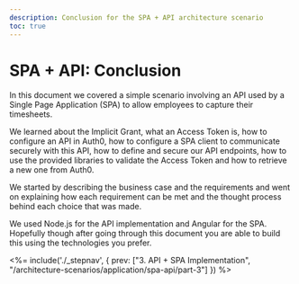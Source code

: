 ```yaml
---
description: Conclusion for the SPA + API architecture scenario
toc: true
---
```


# SPA + API: Conclusion

In this document we covered a simple scenario involving an API used by a Single Page Application (SPA) to allow employees to capture their timesheets.

We learned about the Implicit Grant, what an Access Token is, how to configure an API in Auth0, how to configure a SPA client to communicate securely with this API, how to define and secure our API endpoints, how to use the provided libraries to validate the Access Token and how to retrieve a new one from Auth0.

We started by describing the business case and the requirements and went on explaining how each requirement can be met and the thought process behind each choice that was made.

We used Node.js for the API implementation and Angular for the SPA. Hopefully though after going through this document you are able to build this using the technologies you prefer.

<%= include('./_stepnav', {
 prev: ["3. API + SPA Implementation", "/architecture-scenarios/application/spa-api/part-3"]
}) %>